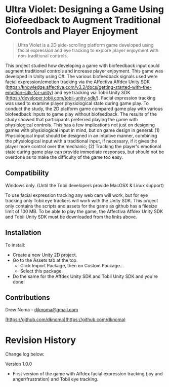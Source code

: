 # Ultra Violet: Designing a Game Using Biofeedback to Augment Traditional Controls and Player Enjoyment
> Ultra Violet is a 2D side-scrolling platform game developed using facial expression and eye tracking to explore player enjoyment with non-traditional controls. 

This project studied how developing a game with biofeedback input could augment traditional controls and increase player enjoyment. This game was developed in Unity using C#. The various biofeedback signals used were facial expression/emotion tracking via the Affectiva Affdex Unity SDK (https://knowledge.affectiva.com/v3.2/docs/getting-started-with-the-emotion-sdk-for-unity) and eye tracking via Tobii Unity SDK (https://developer.tobii.com/tobii-unity-sdk/). Facial expression tracking was used to examine player physiological state during game play. To conduct the study, the 2D platform game compared game play with various biofeedback inputs to game play without biofeedback. The results of the study showed that participants preferred playing the game with physiological controls. This has a few implications not just on designing games with physiological input in mind, but on game design in general: (1) Physiological input should be designed in an intuitive manner, combining the physiological input with a traditional input, if necessary, if it gives the player more control over the mechanic; (2) Tracking the player's emotional state during game play can provide immediate responses, but should not be overdone as to make the difficulty of the game too easy.

## Compatibility
Windows only. (Until the Tobii developers provide MacOSX & Linux support)

To use facial expression tracking any web cam will work, but for eye tracking only Tobii eye trackers will work with the Unity SDK. This project only contains the scripts and assets for the game as github has a filesize limit of 100 MB. To be able to play the game, the Affectiva Affdex Unity SDK and Tobii Unity SDK must be downloaded from the links above.

## Installation

To install:
* Create a new Unity 2D project.
* Go to the Assets tab at the top.
    * Click Import Package, then on Custom Package...
    * Select this package.
* Do the same for the Affdex Unity SDK and Tobii Unity SDK and you're done!

## Contributions
Drew Noma - djknoma@gmail.com

[https://github.com/dknoma](https://github.com/dknoma)

# Revision History
Change log below:

Version 1.0.0
* First version of the game with Affdex facial expression tracking (joy and anger/frustration) and Tobii eye tracking.
